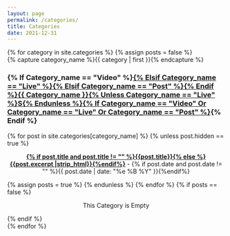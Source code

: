 ```yaml
---
layout: page
permalink: /categories/
title: Categories
date: 2021-12-31
---
```



<div id="archives">
{% for category in site.categories %}
  {% assign posts = false %}
  <div class="archive-group">
    {% capture category_name %}{{ category | first }}{% endcapture %}
    <div id="#{{ category_name | slugize }}"></div>
    <p></p>
    <h3 style="text-transform: capitalize;" class="category-head">{% if category_name == "video" %}<a href="{{site.baseurl}}/categories/videos">{% elsif category_name == "live" %}<a href="{{site.baseurl}}/live">{% elsif category_name == "post" %}<a href="{{site.baseurl}}/posts">{% endif %}{{ category_name }}{% unless category_name == "live" %}s{% endunless %}{% if category_name == "video" or category_name == "live" or category_name == "post" %}</a>{% endif %}</h3>
    <a name="{{ category_name | slugize }}"></a>
    {% for post in site.categories[category_name] %}
    {% unless post.hidden == true %}
    <article class="archive-item">
      <p><center><b><a href="{{ site.baseurl }}{{ post.url }}">{% if post.title and post.title != "" %}{{post.title}}{% else %}{{post.excerpt |strip_html}}{%endif%}</a></b> - {% if post.date and post.date != "" %}{{ post.date | date: "%e %B %Y" }}{%endif%}</center></p>
    </article>
    {% assign posts = true %}
    {% endunless %}
    {% endfor %}
    {% if posts == false %}
    <p style="text-align:center;">This Category is Empty</p>
    {% endif %}
  </div>
{% endfor %}
</div>
